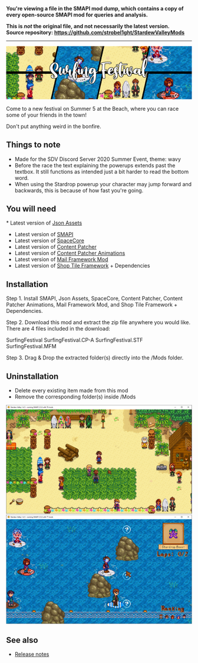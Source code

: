 **You're viewing a file in the SMAPI mod dump, which contains a copy of every open-source SMAPI mod
for queries and analysis.**

**This is _not_ the original file, and not necessarily the latest version.**  
**Source repository: https://github.com/strobel1ght/StardewValleyMods**

----

![](doc-banner.png)

Come to a new festival on Summer 5 at the Beach, where you can race some of your friends in the
town!

Don't put anything weird in the bonfire.

## Things to note
* Made for the SDV Discord Server 2020 Summer Event, theme: wavy
* Before the race the text explaining the powerups extends past the textbox. It still functions as
  intended just a bit harder to read the bottom word.
* When using the Stardrop powerup your character may jump forward and backwards, this is because of
  how fast you're going.

## You will need
﻿* Latest version of [Json Assets](https://www.nexusmods.com/stardewvalley/mods/1720)
* Latest version of [SMAPI](https://stardewvalleywiki.com/Modding:Installing_SMAPI)
* Latest version of [SpaceCore](https://www.nexusmods.com/stardewvalley/mods/1348)
* Latest version of [Content Patcher](https://www.nexusmods.com/stardewvalley/mods/1915)
* Latest version of [Content Patcher Animations](https://www.nexusmods.com/stardewvalley/mods/3853)
* Latest version of [Mail Framework Mod](https://www.nexusmods.com/stardewvalley/mods/1536)
* Latest version of [Shop Tile Framework](https://www.nexusmods.com/stardewvalley/mods/5005) + Dependencies

## Installation
Step 1. Install SMAPI, Json Assets, SpaceCore, Content Patcher, Content Patcher Animations, Mail
Framework Mod, and Shop Tile Framework + Dependencies.

Step 2. Download this mod and extract the zip file anywhere you would like. There are 4 files
included in the download:

SurfingFestival
SurfingFestival.CP-A
SurfingFestival.STF
SurfingFestival.MFM

Step 3. Drag & Drop the extracted folder(s) directly into the /Mods folder.

## Uninstallation
- Delete every existing item made from this mod
- Remove the corresponding folder(s) inside /Mods

![](screenshot-festival.png)  
![](screenshot-surfing.png)

## See also
* [Release notes](release-notes.md)

